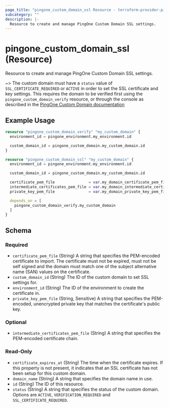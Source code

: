 ```yaml
---
page_title: "pingone_custom_domain_ssl Resource - terraform-provider-pingone"
subcategory: ""
description: |-
  Resource to create and manage PingOne Custom Domain SSL settings.
---
```


# pingone_custom_domain_ssl (Resource)

Resource to create and manage PingOne Custom Domain SSL settings.

~> The custom domain must have a `status` value of `SSL_CERTIFICATE_REQUIRED` or `ACTIVE` in order to set the SSL certificate and key settings.  This requires the domain to be verified first using the `pingone_custom_domain_verify` resource, or through the console as described in the [PingOne Custom Domain documentation](https://docs.pingidentity.com/bundle/pingone/page/cxs1575407884833.html)

## Example Usage

```terraform
resource "pingone_custom_domain_verify" "my_custom_domain" {
  environment_id = pingone_environment.my_environment.id

  custom_domain_id = pingone_custom_domain.my_custom_domain.id
}

resource "pingone_custom_domain_ssl" "my_custom_domain" {
  environment_id = pingone_environment.my_environment.id

  custom_domain_id = pingone_custom_domain.my_custom_domain.id

  certificate_pem_file               = var.my_domain_certificate_pem_file
  intermediate_certificates_pem_file = var.my_domain_intermediate_certificates_pem_file
  private_key_pem_file               = var.my_domain_private_key_pem_file

  depends_on = [
    pingone_custom_domain_verify.my_custom_domain
  ]
}
```

<!-- schema generated by tfplugindocs -->
## Schema

### Required

- `certificate_pem_file` (String) A string that specifies the PEM-encoded certificate to import. The certificate must not be expired, must not be self signed and the domain must match one of the subject alternative name (SAN) values on the certificate.
- `custom_domain_id` (String) The ID of the custom domain to set SSL settings for.
- `environment_id` (String) The ID of the environment to create the certificate in.
- `private_key_pem_file` (String, Sensitive) A string that specifies the PEM-encoded, unencrypted private key that matches the certificate's public key.

### Optional

- `intermediate_certificates_pem_file` (String) A string that specifies the PEM-encoded certificate chain.

### Read-Only

- `certificate_expires_at` (String) The time when the certificate expires.  If this property is not present, it indicates that an SSL certificate has not been setup for this custom domain.
- `domain_name` (String) A string that specifies the domain name in use.
- `id` (String) The ID of this resource.
- `status` (String) A string that specifies the status of the custom domain. Options are `ACTIVE`, `VERIFICATION_REQUIRED` and `SSL_CERTIFICATE_REQUIRED`.
